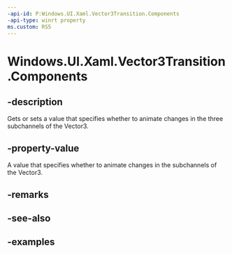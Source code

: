 ```yaml
---
-api-id: P:Windows.UI.Xaml.Vector3Transition.Components
-api-type: winrt property
ms.custom: RS5
---
```


<!-- Property syntax.
public Vector3TransitionComponents Components { get;  set; }
-->

# Windows.UI.Xaml.Vector3Transition.Components

## -description
Gets or sets a value that specifies whether to animate changes in the three subchannels of the Vector3.



## -property-value

A value that specifies whether to animate changes in the subchannels of the Vector3.

## -remarks

## -see-also

## -examples

